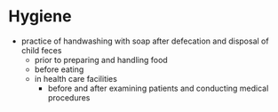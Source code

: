 # Hygiene
- practice of handwashing with soap after defecation and disposal of child feces
	- prior to preparing and handling food
	- before eating
	- in health care facilities
		- before and after examining patients and conducting medical procedures